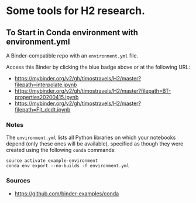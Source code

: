 # Some tools for H2 research.

## To Start in Conda environment with environment.yml

A Binder-compatible repo with an `environment.yml` file.

Access this Binder by clicking the blue badge above or at the following URL:

 * https://mybinder.org/v2/gh/timostravels/H2/master?filepath=interpolate.ipynb
 * https://mybinder.org/v2/gh/timostravels/H2/master?filepath=BT-properties20200415.ipynb
 * https://mybinder.org/v2/gh/timostravels/H2/master?filepath=Fit_dcdt.ipynb

### Notes
The `environment.yml` lists all Python libraries on which your notebooks
depend (only these ones will be available), specified as though they were created using the following `conda` commands:

```
source activate example-environment
conda env export --no-builds -f environment.yml
```

### Sources
 - https://github.com/binder-examples/conda
